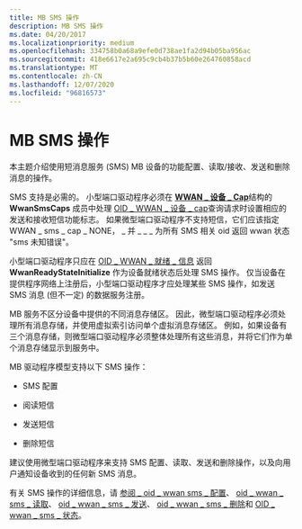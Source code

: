 ```yaml
---
title: MB SMS 操作
description: MB SMS 操作
ms.date: 04/20/2017
ms.localizationpriority: medium
ms.openlocfilehash: 334758b0a68a9efe0d738ae1fa2d94b05ba956ac
ms.sourcegitcommit: 418e6617e2a695c9cb4b37b5b60e264760858acd
ms.translationtype: MT
ms.contentlocale: zh-CN
ms.lasthandoff: 12/07/2020
ms.locfileid: "96816573"
---
```

# <a name="mb-sms-operations"></a>MB SMS 操作


本主题介绍使用短消息服务 (SMS) MB 设备的功能配置、读取/接收、发送和删除消息的操作。

SMS 支持是必需的。 小型端口驱动程序必须在 [**WWAN \_ 设备 \_ Cap**](/windows-hardware/drivers/ddi/wwan/ns-wwan-_wwan_device_caps)结构的 **WwanSmsCaps** 成员中处理 [OID \_ WWAN \_ 设备 \_ cap](./oid-wwan-device-caps.md)查询请求时设置相应的发送和接收短信功能标志。 如果微型端口驱动程序不支持短信，它们应该指定 WWAN \_ sms \_ cap \_ NONE， \_ 并 \_ \_ \_ 为所有 SMS 相关 oid 返回 wwan 状态 "sms 未知错误"。

小型端口驱动程序只应在 [OID \_ WWAN \_ 就绪 \_ 信息](./oid-wwan-ready-info.md) 返回 **WwanReadyStateInitialize** 作为设备就绪状态后处理 SMS 操作。 仅当设备在提供程序网络上注册后，小型端口驱动程序才应处理某些 SMS 操作，如发送 SMS 消息 (但不一定) 的数据服务注册。

MB 服务不区分设备中提供的不同消息存储区。 因此，微型端口驱动程序必须处理所有消息存储，并使用虚拟索引访问单个虚拟消息存储区。 例如，如果设备有三个消息存储，则微型端口驱动程序必须整体处理所有这些消息，并将它们作为单个消息存储显示到服务中。

MB 驱动程序模型支持以下 SMS 操作：

-   SMS 配置

-   阅读短信

-   发送短信

-   删除短信

建议使用微型端口驱动程序来支持 SMS 配置、读取、发送和删除操作，以及向用户通知设备收到的任何新 SMS 消息。

有关 SMS 操作的详细信息，请 [参阅 \_ oid \_ wwan sms \_ 配置](./oid-wwan-sms-configuration.md)、 [oid \_ wwan \_ sms \_ 读取](./oid-wwan-sms-read.md)、 [oid \_ wwan \_ sms \_ 发送](./oid-wwan-sms-send.md)、 [oid \_ wwan \_ sms \_ 删除](./oid-wwan-sms-delete.md)和 [OID \_ wwan \_ sms \_ 状态](./oid-wwan-sms-status.md)。

 

